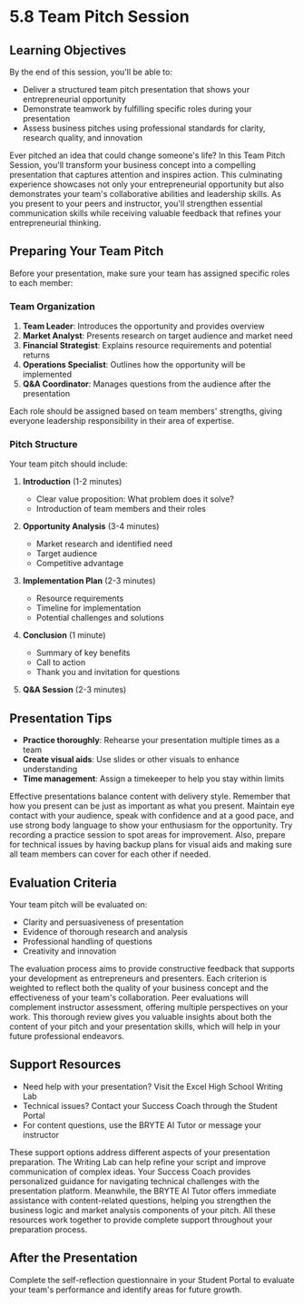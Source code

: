 # 5.8 Team Pitch Session

## Learning Objectives

By the end of this session, you'll be able to:

- Deliver a structured team pitch presentation that shows your entrepreneurial opportunity
- Demonstrate teamwork by fulfilling specific roles during your presentation
- Assess business pitches using professional standards for clarity, research quality, and innovation

Ever pitched an idea that could change someone's life? In this Team Pitch Session, you'll transform your business concept into a compelling presentation that captures attention and inspires action. This culminating experience showcases not only your entrepreneurial opportunity but also demonstrates your team's collaborative abilities and leadership skills. As you present to your peers and instructor, you'll strengthen essential communication skills while receiving valuable feedback that refines your entrepreneurial thinking.<!---edited-end-->

## Preparing Your Team Pitch

Before your presentation, make sure your team has assigned specific roles to each member:

### Team Organization

1. **Team Leader**: Introduces the opportunity and provides overview
2. **Market Analyst**: Presents research on target audience and market need
3. **Financial Strategist**: Explains resource requirements and potential returns
4. **Operations Specialist**: Outlines how the opportunity will be implemented
5. **Q&A Coordinator**: Manages questions from the audience after the presentation

Each role should be assigned based on team members' strengths, giving everyone leadership responsibility in their area of expertise.

### Pitch Structure

Your team pitch should include:

1. **Introduction** (1-2 minutes)
   - Clear value proposition: What problem does it solve?
   - Introduction of team members and their roles

2. **Opportunity Analysis** (3-4 minutes)
   - Market research and identified need
   - Target audience
   - Competitive advantage

3. **Implementation Plan** (2-3 minutes)
   - Resource requirements
   - Timeline for implementation
   - Potential challenges and solutions

4. **Conclusion** (1 minute)
   - Summary of key benefits
   - Call to action
   - Thank you and invitation for questions

5. **Q&A Session** (2-3 minutes)

## Presentation Tips

- **Practice thoroughly**: Rehearse your presentation multiple times as a team
- **Create visual aids**: Use slides or other visuals to enhance understanding
- **Time management**: Assign a timekeeper to help you stay within limits

Effective presentations balance content with delivery style. Remember that how you present can be just as important as what you present. Maintain eye contact with your audience, speak with confidence and at a good pace, and use strong body language to show your enthusiasm for the opportunity. Try recording a practice session to spot areas for improvement. Also, prepare for technical issues by having backup plans for visual aids and making sure all team members can cover for each other if needed.

## Evaluation Criteria

Your team pitch will be evaluated on:

- Clarity and persuasiveness of presentation
- Evidence of thorough research and analysis
- Professional handling of questions
- Creativity and innovation

The evaluation process aims to provide constructive feedback that supports your development as entrepreneurs and presenters. Each criterion is weighted to reflect both the quality of your business concept and the effectiveness of your team's collaboration. Peer evaluations will complement instructor assessment, offering multiple perspectives on your work. This thorough review gives you valuable insights about both the content of your pitch and your presentation skills, which will help in your future professional endeavors.

## Support Resources

- Need help with your presentation? Visit the Excel High School Writing Lab
- Technical issues? Contact your Success Coach through the Student Portal
- For content questions, use the BRYTE AI Tutor or message your instructor

These support options address different aspects of your presentation preparation. The Writing Lab can help refine your script and improve communication of complex ideas. Your Success Coach provides personalized guidance for navigating technical challenges with the presentation platform. Meanwhile, the BRYTE AI Tutor offers immediate assistance with content-related questions, helping you strengthen the business logic and market analysis components of your pitch. All these resources work together to provide complete support throughout your preparation process.

## After the Presentation

Complete the self-reflection questionnaire in your Student Portal to evaluate your team's performance and identify areas for future growth.


